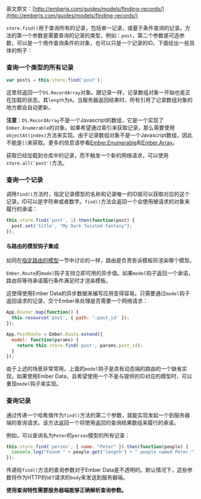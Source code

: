 英文原文：[http://emberjs.com/guides/models/finding-records/](http://emberjs.com/guides/models/finding-records/)

`store.find()`用于查询所有的记录，包括单一记录，或基于条件查询的记录。方法的第一个参数是需要查询的记录的类型，例如：`post`，第二个参数是可选参数，可以是一个用作查询条件的对象，也可以只是一个记录的ID。下面给出一些具体的例子：

### 查询一个类型的所有记录

```js
var posts = this.store.find('post');
```

这里将返回一个`DS.RecordArray`对象。跟记录一样，记录数组对象一开始也是正在加载的状态，其`length`为`0`。当服务器返回结果时，所有引用了记录数组对象的地方都会自动更新。

**注意**：`DS.RecordArray`不是一个Javascript的数组，它是一个实现了`Ember.Enumerable`的对象。如果希望通过索引来获取记录，那么需要使用`objectAt(index)`方法来实现。由于记录数组对象不是一个Javascript数组，因此不能是`[]`来获取。更多的信息请参看[Ember.Enumerable][1]和[Ember.Array][2]。

获取已经加载到仓库中的记录，而不触发一个新的网络请求，可以使用`store.all('post')`方法。

[1]: http://emberjs.com/api/classes/Ember.Enumerable.html
[2]: http://emberjs.com/api/classes/Ember.Array.html

### 查询一个记录

调用`find()`方法时，指定记录模型的名称和记录唯一的ID就可以获取对应的这个记录。ID可以是字符串或者数字。`find()`方法会返回一个会使用被请求的对象来履行的承诺：

```js
this.store.find('post', 1).then(function(post) {
  post.set('title', "My Dark Twisted Fantasy");
});
```

#### 与路由的模型钩子集成

如同在[指定路由的模型](/guides/routing/specifying-a-routes-model)一节中讨论的一样，路由是负责告诉模板将渲染哪个模型。

`Ember.Route`的`model`钩子支持立即可用的异步值。如果`model`钩子返回一个承诺，路由将等待承诺履行条件满足时才渲染模板。

这使得使用Ember
Data的异步数据来编写应用变得容易。只需要通过`model`钩子返回请求的记录，交个Ember来处理是否需要一个网络请求：

```js
App.Router.map(function() {
  this.resource('post', { path: ':post_id' });
});

App.PostRoute = Ember.Route.extend({
  model: function(params) {
    return this.store.find('post', params.post_id);
  }
});
```

由于上述的场景非常常用，上面的`model`钩子是具有动态端的路由的一个缺省实现。如果使用Ember Data，且希望使用一个不是与提供的ID对应的模型时，可以重现`model`钩子来实现。

### 查询记录

通过传递一个哈希值作为`find()`方法的第二个参数，就能实现发起一个到服务器端的查询请求。该方法返回一个将使用返回的查询结果数组来履行的承诺。

例如，可以查询名为`Peter`的`person`模型的所有记录：

```js
this.store.find('person', { name: "Peter" }).then(function(people) {
  console.log("Found " + people.get('length') + " people named Peter.");
});
```

传递给`find()`方法的查询参数对于Ember
Data是不透明的。默认情况下，这些参数将作为HTTP的`GET`请求的`body`来发送到服务器端。

**使用查询特性需要服务器端能够正确解析查询参数。**
